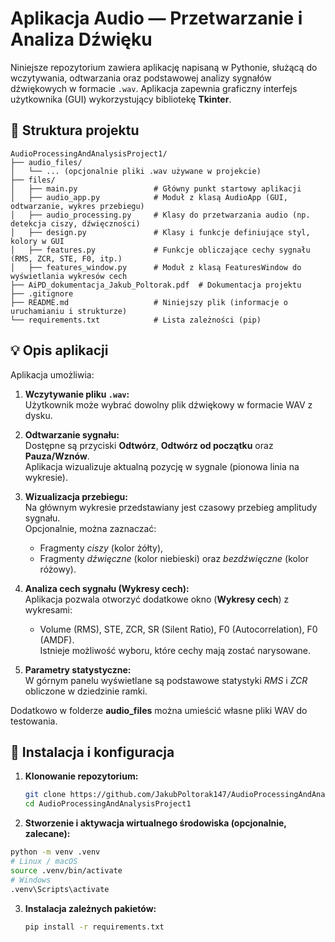 # Aplikacja Audio — Przetwarzanie i Analiza Dźwięku

Niniejsze repozytorium zawiera aplikację napisaną w Pythonie, służącą do wczytywania, odtwarzania oraz podstawowej analizy sygnałów dźwiękowych w formacie `.wav`. Aplikacja zapewnia graficzny interfejs użytkownika (GUI) wykorzystujący bibliotekę **Tkinter**.

## 📂 Struktura projektu
```
AudioProcessingAndAnalysisProject1/
├── audio_files/
│   └── ... (opcjonalnie pliki .wav używane w projekcie)
├── files/
│   ├── main.py                 # Główny punkt startowy aplikacji
│   ├── audio_app.py            # Moduł z klasą AudioApp (GUI, odtwarzanie, wykres przebiegu)
│   ├── audio_processing.py     # Klasy do przetwarzania audio (np. detekcja ciszy, dźwięczności)
│   ├── design.py               # Klasy i funkcje definiujące styl, kolory w GUI
│   ├── features.py             # Funkcje obliczające cechy sygnału (RMS, ZCR, STE, F0, itp.)
│   ├── features_window.py      # Moduł z klasą FeaturesWindow do wyświetlania wykresów cech
├── AiPD_dokumentacja_Jakub_Poltorak.pdf  # Dokumentacja projektu
├── .gitignore
├── README.md                   # Niniejszy plik (informacje o uruchamianiu i strukturze)
└── requirements.txt            # Lista zależności (pip)

```

## 💡 Opis aplikacji

Aplikacja umożliwia:

1. **Wczytywanie pliku `.wav`:**  
   Użytkownik może wybrać dowolny plik dźwiękowy w formacie WAV z dysku.

2. **Odtwarzanie sygnału:**  
   Dostępne są przyciski **Odtwórz**, **Odtwórz od początku** oraz **Pauza/Wznów**.  
   Aplikacja wizualizuje aktualną pozycję w sygnale (pionowa linia na wykresie).

3. **Wizualizacja przebiegu:**  
   Na głównym wykresie przedstawiany jest czasowy przebieg amplitudy sygnału.  
   Opcjonalnie, można zaznaczać:
   - Fragmenty _ciszy_ (kolor żółty),  
   - Fragmenty _dźwięczne_ (kolor niebieski) oraz _bezdźwięczne_ (kolor różowy).

4. **Analiza cech sygnału (Wykresy cech):**  
   Aplikacja pozwala otworzyć dodatkowe okno (**Wykresy cech**) z wykresami:
   - Volume (RMS), STE, ZCR, SR (Silent Ratio), F0 (Autocorrelation), F0 (AMDF).  
   Istnieje możliwość wyboru, które cechy mają zostać narysowane.

5. **Parametry statystyczne:**  
   W górnym panelu wyświetlane są podstawowe statystyki *RMS* i *ZCR* obliczone w dziedzinie ramki.

Dodatkowo w folderze **audio_files** można umieścić własne pliki WAV do testowania.

## 🔧 Instalacja i konfiguracja

1. **Klonowanie repozytorium:**

   ```bash
   git clone https://github.com/JakubPoltorak147/AudioProcessingAndAnalysisProject1.git
   cd AudioProcessingAndAnalysisProject1
   ```  
 2.  **Stworzenie i aktywacja wirtualnego środowiska (opcjonalnie, zalecane):**
   ```bash
   python -m venv .venv
   # Linux / macOS
   source .venv/bin/activate
   # Windows
   .venv\Scripts\activate
   ```

3. **Instalacja zależnych pakietów:**
   ```bash
   pip install -r requirements.txt
   ``` 

